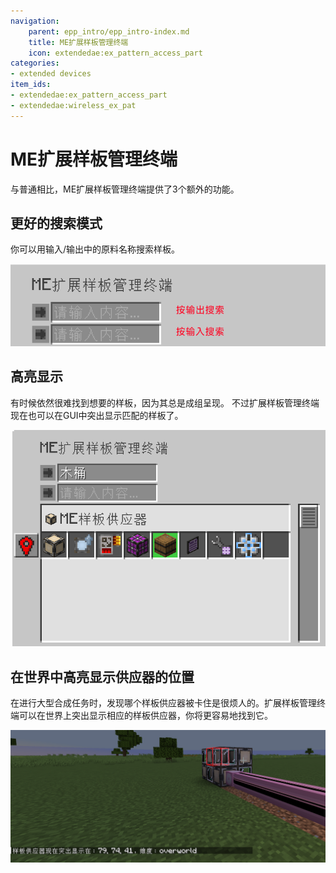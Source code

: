 ```yaml
---
navigation:
    parent: epp_intro/epp_intro-index.md
    title: ME扩展样板管理终端
    icon: extendedae:ex_pattern_access_part
categories:
- extended devices
item_ids:
- extendedae:ex_pattern_access_part
- extendedae:wireless_ex_pat
---
```


# ME扩展样板管理终端

与普通<ItemLink id="ae2:pattern_access_terminal" />相比，ME扩展样板管理终端提供了3个额外的功能。

<Row gap="20">
<GameScene zoom="6" background="transparent">
<ImportStructure src="../structure/cable_ex_pattern_terminal.snbt"></ImportStructure>
<IsometricCamera yaw="180"></IsometricCamera>
</GameScene>
<ItemImage id="extendedae:wireless_ex_pat" scale="4"></ItemImage>
</Row>

## 更好的搜索模式

你可以用输入/输出中的原料名称搜索样板。

![EPA1](../pic/epa_gui1.png)

## 高亮显示

有时候依然很难找到想要的样板，因为其总是成组呈现。
不过扩展样板管理终端现在也可以在GUI中突出显示匹配的样板了。

![EPA2](../pic/epa_gui2.png)

## 在世界中高亮显示供应器的位置

在进行大型合成任务时，发现哪个样板供应器被卡住是很烦人的。扩展样板管理终端可以在世界上突出显示相应的样板供应器，你将更容易地找到它。

![EPA3](../pic/epa_gui3.png)

